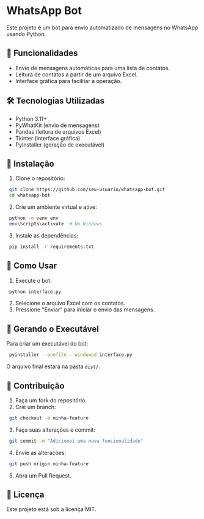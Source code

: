 # WhatsApp Bot

Este projeto é um bot para envio automatizado de mensagens no WhatsApp usando Python.

## 📌 Funcionalidades
- Envio de mensagens automáticas para uma lista de contatos.
- Leitura de contatos a partir de um arquivo Excel.
- Interface gráfica para facilitar a operação.

## 🛠️ Tecnologias Utilizadas
- Python 3.11+
- PyWhatKit (envio de mensagens)
- Pandas (leitura de arquivos Excel)
- Tkinter (interface gráfica)
- PyInstaller (geração de executável)

## 🚀 Instalação

1. Clone o repositório:
```bash
 git clone https://github.com/seu-usuario/whatsapp-bot.git
 cd whatsapp-bot
```

2. Crie um ambiente virtual e ative:
```bash
 python -m venv env
 env\Scripts\activate  # No Windows
```

3. Instale as dependências:
```bash
 pip install -r requirements.txt
```

## 📄 Como Usar
1. Execute o bot:
```bash
 python interface.py
```
2. Selecione o arquivo Excel com os contatos.
3. Pressione "Enviar" para iniciar o envio das mensagens.

## 🔧 Gerando o Executável
Para criar um executável do bot:
```bash
 pyinstaller --onefile --windowed interface.py
```
O arquivo final estará na pasta `dist/`.

## 📝 Contribuição
1. Faça um fork do repositório.
2. Crie um branch:
```bash
 git checkout -b minha-feature
```
3. Faça suas alterações e commit:
```bash
 git commit -m "Adicionei uma nova funcionalidade"
```
4. Envie as alterações:
```bash
 git push origin minha-feature
```
5. Abra um Pull Request.

## 📜 Licença
Este projeto está sob a licença MIT.

